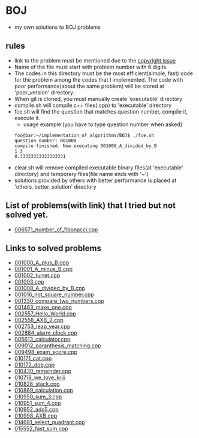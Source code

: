 # BOJ
- my own solutions to BOJ problems
## rules
- link to the problem must be mentioned due to the [copyright issue](https://www.acmicpc.net/board/view/2185)
- Name of the file must start with problem number with 6 digits.
- The codes in this directory must be the most efficient(simple, fast) code for the problem among the codes that I implemented. The code with poor performance(about the same problem) will be stored at 'poor_version' directory.
- When git is cloned, you must manually create 'executable' directory
- compile.sh will compile c++ files(.cpp) to 'executable' directory
- fce.sh will find the question that matches question number, compile it, execute it.
  - usage example:(you have to type question number when asked)
  ```console
  foo@bar:~/implementation_of_algorithms/BOJ$ ./fce.sh
  question number: 001008
  compile finished. Now executing 001008_A_divided_by_B
  1 3
  0.33333333333333331
  ```
- clear.sh will remove compiled executable binary files(at 'executable' directory) and temporary files(file name ends with '~')
- solutions provided by others with better performance is placed at 'others_better_solution' directory

## List of problems(with link) that I tried but not solved yet.
- [006571_number_of_fibonacci.cpp](https://www.acmicpc.net/problem/6571)
## Links to solved problems
- [001000_A_plus_B.cpp](https://www.acmicpc.net/status?user_id=sml0399&problem_id=1000&from_mine=1)
- [001001_A_minus_B.cpp](https://www.acmicpc.net/problem/1001)
- [001002_turret.cpp](https://www.acmicpc.net/problem/1002)
- [001003.cpp](https://www.acmicpc.net/problem/1003)
- [001008_A_divided_by_B.cpp](https://www.acmicpc.net/problem/1008)
- [001016_not_square_number.cpp](https://www.acmicpc.net/problem/1016)
- [001330_compare_two_numbers.cpp](https://www.acmicpc.net/problem/1330)
- [001463_make_one.cpp](https://www.acmicpc.net/problem/1463)
- [002557_Hello_World.cpp](https://www.acmicpc.net/problem/2557)
- [002558_AXB_2.cpp](https://www.acmicpc.net/problem/2588)
- [002753_leap_year.cpp](https://www.acmicpc.net/problem/2753)
- [002884_alarm_clock.cpp](https://www.acmicpc.net/problem/2884)
- [005613_calculator.cpp](https://www.acmicpc.net/problem/5613)
- [009012_paranthesis_matching.cpp](https://www.acmicpc.net/problem/9012)
- [009498_exam_score.cpp](https://www.acmicpc.net/problem/9498)
- [010171_cat.cpp](https://www.acmicpc.net/problem/10171)
- [010172_dog.cpp](https://www.acmicpc.net/problem/10172)
- [010430_remainder.cpp](https://www.acmicpc.net/problem/10430)
- [010718_we_love_kriii](https://www.acmicpc.net/problem/10718)
- [010828_stack.cpp](https://www.acmicpc.net/problem/10828)
- [010869_calculation.cpp](https://www.acmicpc.net/problem/10869)
- [010950_sum_3.cpp](https://www.acmicpc.net/problem/10950)
- [010951_sum_4.cpp](https://www.acmicpc.net/problem/10951)
- [010952_add5.cpp](https://www.acmicpc.net/problem/10952)
- [010998_AXB.cpp](https://www.acmicpc.net/problem/10998)
- [014681_select_quadrant.cpp](https://www.acmicpc.net/problem/14681)
- [015552_fast_sum.cpp](https://www.acmicpc.net/problem/15552)





